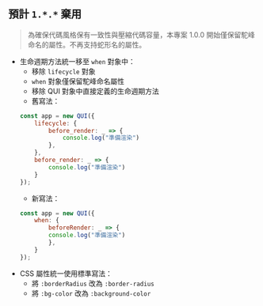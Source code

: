 ## 預計 `1.*.*` 棄用

> 為確保代碼風格保有一致性與壓縮代碼容量，本專案 1.0.0 開始僅保留駝峰命名的屬性。不再支持蛇形名的屬性。

- 生命週期方法統一移至 `when` 對象中：
    - 移除 `lifecycle` 對象
    - `when` 對象僅保留駝峰命名屬性
    - 移除 QUI 對象中直接定義的生命週期方法
    - 舊寫法：
    ```javascript
    const app = new QUI({
        lifecycle: {
            before_render: _ => {
                console.log("準備渲染")
            },
        },
        before_render: _ => {
            console.log("準備渲染")
        }
    });
    ```
    - 新寫法：
    ```javascript
    const app = new QUI({
        when: {
            beforeRender: _ => {
            console.log("準備渲染")
            },
        }
    });
    ```
- CSS 屬性統一使用標準寫法：
    - 將 `:borderRadius` 改為 `:border-radius`
    - 將 `:bg-color` 改為 `:background-color`